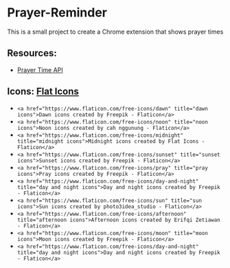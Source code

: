 # Prayer-Reminder
This is a small project to create a Chrome extension that shows prayer times 

## Resources:
* [Prayer Time API](https://prayertimes.date/api/docs/today)

## Icons: [Flat Icons](https://www.flaticon.com/)
* `<a href="https://www.flaticon.com/free-icons/dawn" title="dawn icons">Dawn icons created by Freepik - Flaticon</a>`
* `<a href="https://www.flaticon.com/free-icons/noon" title="noon icons">Noon icons created by cah nggunung - Flaticon</a>`
* `<a href="https://www.flaticon.com/free-icons/midnight" title="midnight icons">Midnight icons created by Flat Icons - Flaticon</a>`
* `<a href="https://www.flaticon.com/free-icons/sunset" title="sunset icons">Sunset icons created by Freepik - Flaticon</a>`
* `<a href="https://www.flaticon.com/free-icons/pray" title="pray icons">Pray icons created by Freepik - Flaticon</a>`
* `<a href="https://www.flaticon.com/free-icons/day-and-night" title="day and night icons">Day and night icons created by Freepik - Flaticon</a>`
* `<a href="https://www.flaticon.com/free-icons/sun" title="sun icons">Sun icons created by photo3idea_studio - Flaticon</a>`
* `<a href="https://www.flaticon.com/free-icons/afternoon" title="afternoon icons">Afternoon icons created by Erifqi Zetiawan - Flaticon</a>`
* `<a href="https://www.flaticon.com/free-icons/moon" title="moon icons">Moon icons created by Freepik - Flaticon</a>`
* `<a href="https://www.flaticon.com/free-icons/day-and-night" title="day and night icons">Day and night icons created by Freepik - Flaticon</a>`